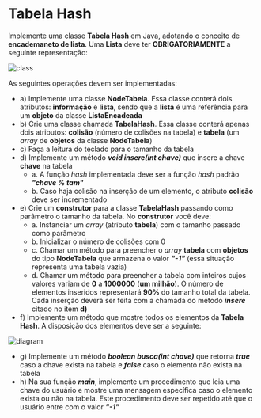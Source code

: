 # Tabela Hash
Implemente uma classe **Tabela Hash** em Java, adotando o conceito de **encademaneto de lista**. Uma **Lista** deve ter
**OBRIGATORIAMENTE** a seguinte representação:

![class](https://user-images.githubusercontent.com/51892110/89814440-8299bc00-db19-11ea-8e1a-f67ddd701bbb.png)

As seguintes operações devem ser implementadas:
- a) Implemente uma classe **NodeTabela**. Essa classe conterá dois atributos: **informação** e **lista**, sendo que a
**lista** é uma referência para um **objeto** da classe **ListaEncadeada**
- b) Crie uma classe chamada **TabelaHash**. Essa classe conterá apenas dois atributos: **colisão** (número de colisões
na tabela) e **tabela** (um *array* de **objetos** da classe **NodeTabela**)
- c) Faça a leitura do teclado para o tamanho da tabela
- d) Implemente um método ***void insere(int chave)*** que insere a chave **chave** na tabela
    - a. A função *hash* implementada deve ser a função *hash* padrão ***"chave % tam"***
    - b. Caso haja colisão na inserção de um elemento, o atributo **colisão** deve ser incrementado
- e) Crie um **construtor** para a classe **TabelaHash** passando como parâmetro o tamanho da tabela. No **construtor**
você deve:
    - a. Instanciar um *array* (atributo **tabela**) com o tamanho passado como parâmetro
    - b. Inicializar o número de colisões com 0
    - c. Chamar um método para preencher o *array* **tabela** com **objetos** do tipo **NodeTabela** que armazena o
    valor ***"-1"*** (essa situação representa uma tabela vazia)
    - d. Chamar um método para preencher a tabela com inteiros cujos valores variam de **0** a **1000000** (**um
    milhão**). O número de elementos inseridos representará **90%** do tamanho total da tabela. Cada inserção deverá
    ser feita com a chamada do método ***insere*** citado no item **d)**
 - f) Implemente um método que mostre todos os elementos da **Tabela Hash**. A disposição dos elementos deve ser a
 seguinte:
 
 ![diagram](https://user-images.githubusercontent.com/51892110/89815261-dc4eb600-db1a-11ea-8e9f-cf39b8c8d89a.png)
 
 - g) Implemente um método ***boolean busca(int chave)*** que retorna ***true*** caso a chave exista na tabela e
 ***false*** caso o elemento não exista na tabela
 - h) Na sua função ***main***, implemente um procedimento que leia uma chave do usuário e mostre uma mensagem
 específica caso o elemento exista ou não na tabela. Este procedimento deve ser repetido até que o usuário entre com o
 valor ***"-1"***